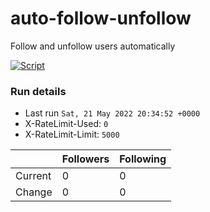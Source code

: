 # auto-follow-unfollow
Follow and unfollow users automatically

[![Script](https://github.com/mikeyhodl/f4f/actions/workflows/main.yml/badge.svg)](https://github.com/mikeyhodl/f4f/actions/workflows/main.yml)
### Run details
- Last run `Sat, 21 May 2022 20:34:52 +0000`
- X-RateLimit-Used: `0`
- X-RateLimit-Limit: `5000`

|  | Followers | Following |
| - | --------- | --------- |
| Current | 0 | 0 |
| Change | 0 | 0|
